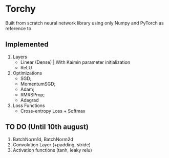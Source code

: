 # Torchy
Built from scratch neural network library using only Numpy and PyTorch as reference to 

## Implemented
1. Layers
    - Linear (Dense) | With Kaimin parameter initialization
    - ReLU
2. Optimizations
   - SGD;
   - MomentumSGD;
   - Adam;
   - RMRSProp;
   - Adagrad
3. Loss Functions
   - Cross-entropy Loss + Softmax

## TO DO (Until 10th august)
1. BatchNorm1d, BatchNorm2d
3. Convolution Layer (+padding, stride)
4. Activation functions (tanh, leaky relu)
